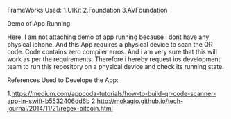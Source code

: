 FrameWorks Used:
1.UIKit
2.Foundation
3.AVFoundation

Demo of App Running:

  Here, I am not attaching demo of app running because i dont have any physical iphone. And this App requires a physical device to scan the QR code.
  Code contains zero compiler erros. And i am very sure that this will work as per the requirements.
  Therefore i hereby request ios development team to run this repository on a physical device and check its running state.
  
  
 References Used to Develope the App:
 
1.https://medium.com/appcoda-tutorials/how-to-build-qr-code-scanner-app-in-swift-b5532406dd6b
2.http://mokagio.github.io/tech-journal/2014/11/21/regex-bitcoin.html
